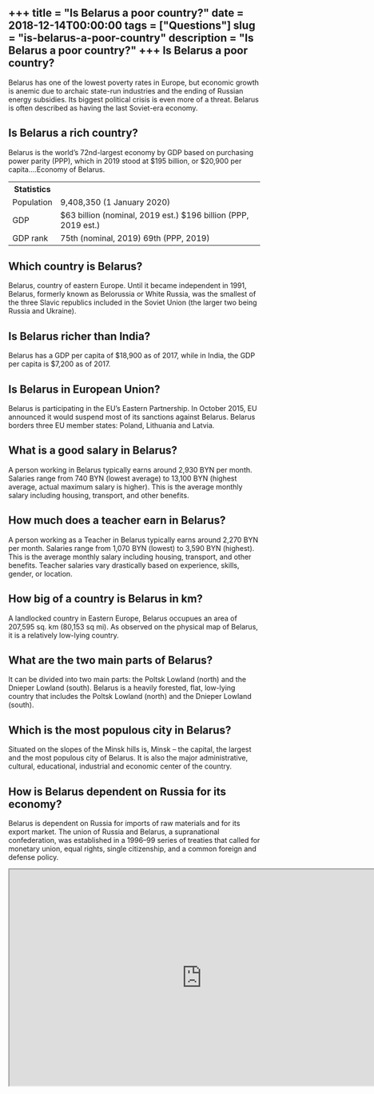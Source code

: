 +++
title = "Is Belarus a poor country?"
date = 2018-12-14T00:00:00
tags = ["Questions"]
slug = "is-belarus-a-poor-country"
description = "Is Belarus a poor country?"
+++
Is Belarus a poor country?
--------------------------

Belarus has one of the lowest poverty rates in Europe, but economic growth is anemic due to archaic state-run industries and the ending of Russian energy subsidies. Its biggest political crisis is even more of a threat. Belarus is often described as having the last Soviet-era economy.

Is Belarus a rich country?
--------------------------

Belarus is the world’s 72nd-largest economy by GDP based on purchasing power parity (PPP), which in 2019 stood at $195 billion, or $20,900 per capita….Economy of Belarus.

<table><tr><th>Statistics</th></tr><tr><td>Population</td><td>9,408,350 (1 January 2020)</td></tr><tr><td>GDP</td><td>$63 billion (nominal, 2019 est.) $196 billion (PPP, 2019 est.)</td></tr><tr><td>GDP rank</td><td>75th (nominal, 2019) 69th (PPP, 2019)</td></tr></table>

Which country is Belarus?
-------------------------

Belarus, country of eastern Europe. Until it became independent in 1991, Belarus, formerly known as Belorussia or White Russia, was the smallest of the three Slavic republics included in the Soviet Union (the larger two being Russia and Ukraine).

Is Belarus richer than India?
-----------------------------

Belarus has a GDP per capita of $18,900 as of 2017, while in India, the GDP per capita is $7,200 as of 2017.

Is Belarus in European Union?
-----------------------------

Belarus is participating in the EU’s Eastern Partnership. In October 2015, EU announced it would suspend most of its sanctions against Belarus. Belarus borders three EU member states: Poland, Lithuania and Latvia.

What is a good salary in Belarus?
---------------------------------

A person working in Belarus typically earns around 2,930 BYN per month. Salaries range from 740 BYN (lowest average) to 13,100 BYN (highest average, actual maximum salary is higher). This is the average monthly salary including housing, transport, and other benefits.

How much does a teacher earn in Belarus?
----------------------------------------

A person working as a Teacher in Belarus typically earns around 2,270 BYN per month. Salaries range from 1,070 BYN (lowest) to 3,590 BYN (highest). This is the average monthly salary including housing, transport, and other benefits. Teacher salaries vary drastically based on experience, skills, gender, or location.

How big of a country is Belarus in km?
--------------------------------------

A landlocked country in Eastern Europe, Belarus occupues an area of 207,595 sq. km (80,153 sq mi). As observed on the physical map of Belarus, it is a relatively low-lying country.

What are the two main parts of Belarus?
---------------------------------------

It can be divided into two main parts: the Poltsk Lowland (north) and the Dnieper Lowland (south). Belarus is a heavily forested, flat, low-lying country that includes the Poltsk Lowland (north) and the Dnieper Lowland (south).

Which is the most populous city in Belarus?
-------------------------------------------

Situated on the slopes of the Minsk hills is, Minsk – the capital, the largest and the most populous city of Belarus. It is also the major administrative, cultural, educational, industrial and economic center of the country.

How is Belarus dependent on Russia for its economy?
---------------------------------------------------

Belarus is dependent on Russia for imports of raw materials and for its export market. The union of Russia and Belarus, a supranational confederation, was established in a 1996–99 series of treaties that called for monetary union, equal rights, single citizenship, and a common foreign and defense policy.

<iframe allow="accelerometer; autoplay; clipboard-write; encrypted-media; gyroscope; picture-in-picture" allowfullscreen="" class="__youtube_prefs__  epyt-is-override  no-lazyload" data-no-lazy="1" data-origheight="433" data-origwidth="770" data-skipgform_ajax_framebjll="" height="433" id="_ytid_30851" loading="lazy" src="https://www.youtube.com/embed/rqdTtG_i7T8?enablejsapi=1&autoplay=0&cc_load_policy=0&cc_lang_pref=&iv_load_policy=1&loop=0&modestbranding=0&rel=1&fs=1&playsinline=0&autohide=2&theme=dark&color=red&controls=1&" title="YouTube player" width="770"></iframe>